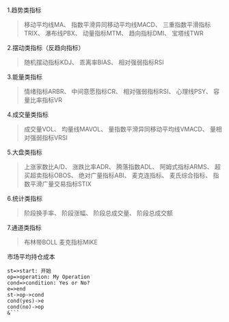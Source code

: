 1.趋势类指标
>移动平均线MA、
>指数平滑异同移动平均线MACD、
>三重指数平滑指标TRIX、
>瀑布线PBX、
>动量指标MTM、
>趋向指标DMI、
>宝塔线TWR

2.摆动类指标（反趋向指标）
>随机摆动指标KDJ、
>乖离率BIAS、
>相对强弱指标RSI

3.能量类指标
>情绪指标ARBR、
>中间意愿指标CR、
>相对强弱指标RSI、
>心理线PSY、
>容量比率指标VR

4.成交量类指标
>成交量VOL、
>均量线MAVOL、
>量指数平滑异同移动平均线VMACD、
>量相对强弱指标VRSI

5.大盘类指标
>上涨家数比A/D、
>涨跌比率ADR、
>腾落指数ADL、
>阿姆式指标ARMS、
>超买超卖指标OBOS、
>绝对广量指标ABI、
>麦克连指标、
>麦氏综合指标、
>指数平滑广量交易指标STIX

6.统计类指标
>阶段换手率、
>阶段涨幅、
>阶段总成交量、
>阶段总成交额

7.通道类指标
>布林带BOLL
>麦克指标MIKE

市场平均持仓成本

```flow
st=>start: 开始
op=>operation: My Operation
cond=>condition: Yes or No?
e=>end
st->op->cond
cond(yes)->e
cond(no)->op
&```
